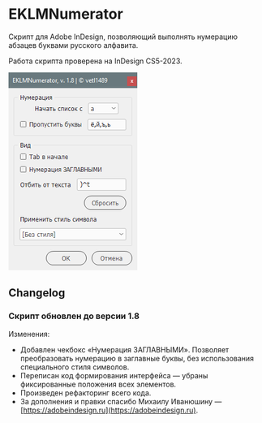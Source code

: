# EKLMNumerator
Скрипт для Adobe InDesign, позволяющий выполнять нумерацию абзацев буквами русского алфавита.

Работа скрипта проверена на InDesign CS5-2023.

![](img/screen-18.png)

## Changelog

### Скрипт обновлен до версии 1.8

Изменения:

- Добавлен чекбокс «Нумерация ЗАГЛАВНЫМИ». Позволяет преобразовать нумерацию в заглавные буквы, без использования специального стиля символов.
- Переписан код формирования интерфейса — убраны фиксированные положения всех элементов.
- Произведен рефакторинг всего кода.
- За дополнения и правки спасибо Михаилу Иванюшину — [https://adobeindesign.ru](https://adobeindesign.ru).
